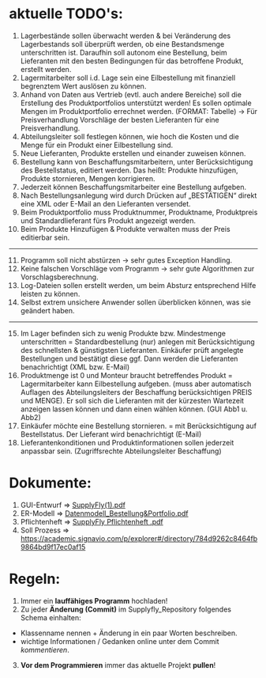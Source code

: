 # aktuelle TODO's:
1. Lagerbestände sollen überwacht werden & bei Veränderung des Lagerbestands soll überprüft werden, ob eine Bestandsmenge unterschritten ist. Daraufhin soll autonom eine Bestellung, beim Lieferanten mit den besten Bedingungen für das betroffene Produkt, erstellt werden.
2. Lagermitarbeiter soll i.d. Lage sein eine Eilbestellung mit finanziell begrenztem Wert auslösen zu können.
3. Anhand von Daten aus Vertrieb (evtl. auch andere Bereiche) soll die Erstellung des Produktportfolios unterstützt werden! Es sollen optimale Mengen im Produktportfolio errechnet werden. (FORMAT: Tabelle) -> Für Preisverhandlung Vorschläge der besten Lieferanten für eine Preisverhandlung.
4. Abteilungsleiter soll festlegen können, wie hoch die Kosten und die Menge für ein Produkt einer Eilbestellung sind.
5. Neue Lieferanten, Produkte erstellen und einander zuweisen können.
6. Bestellung kann von Beschaffungsmitarbeitern, unter Berücksichtigung des Bestellstatus, editiert werden. Das heißt: Produkte hinzufügen, Produkte stornieren, Mengen korrigieren.
7. Jederzeit können Beschaffungsmitarbeiter eine Bestellung aufgeben.
8. Nach Bestellungsanlegung wird durch Drücken auf „BESTÄTIGEN“ direkt eine XML oder E-Mail an den Lieferanten versendet.
9. Beim Produktportfolio muss Produktnummer, Produktname, Produktpreis und Standardlieferant fürs Produkt angezeigt werden.
10. Beim Produkte Hinzufügen & Produkte verwalten muss der Preis editierbar sein.
-----------------------------
11. Programm soll nicht abstürzen -> sehr gutes Exception Handling.
12. Keine falschen Vorschläge vom Programm -> sehr gute Algorithmen zur Vorschlagsberechnung.
13. Log-Dateien sollen erstellt werden, um beim Absturz entsprechend Hilfe leisten zu können. 
14. Selbst extrem unsichere Anwender sollen überblicken können, was sie geändert haben.
-----------------------------
15. Im Lager befinden sich zu wenig Produkte bzw. Mindestmenge unterschritten = Standardbestellung (nur) anlegen mit Berücksichtigung des schnellsten & günstigsten Lieferanten. Einkäufer prüft angelegte Bestellungen und bestätigt diese ggf. Dann werden die Lieferanten benachrichtigt (XML bzw. E-Mail)
16. Produktmenge ist 0 und Monteur braucht betreffendes Produkt = Lagermitarbeiter kann Eilbestellung aufgeben. (muss aber automatisch Auflagen des Abteilungsleiters der Beschaffung berücksichtigen PREIS und MENGE). Er soll sich die Lieferanten mit der kürzesten Wartezeit anzeigen lassen können und dann einen wählen können. (GUI Abb1 u. Abb2)
17. Einkäufer möchte eine Bestellung stornieren. = mit Berücksichtigung auf Bestellstatus. Der Lieferant wird benachrichtigt (E-Mail)
18. Lieferantenkonditionen und Produktinformationen sollen jederzeit anpassbar sein. (Zugriffsrechte Abteilungsleiter Beschaffung)

# Dokumente:
1. GUI-Entwurf => [SupplyFly(1).pdf](https://github.com/T-Syllow/Supplyfly_Repository/files/8663549/SupplyFly.1.pdf)
2. ER-Modell => [Datenmodell_Bestellung&Portfolio.pdf](https://github.com/T-Syllow/Supplyfly_Repository/files/8663577/Datenmodell_Bestellung.Portfolio.pdf)
3. Pflichtenheft => [SupplyFly Pflichtenheft .pdf](https://github.com/T-Syllow/Supplyfly_Repository/files/8663583/SupplyFly.Pflichtenheft.pdf)
4. Soll Prozess => https://academic.signavio.com/p/explorer#/directory/784d9262c8464fb9864bd9f17ec0af15

# Regeln:
1. Immer ein **lauffähiges Programm** hochladen! 
2. Zu jeder **Änderung (Commit)** im Supplyfly_Repository folgendes Schema einhalten:
  - Klassenname nennen + Änderung in ein paar Worten beschreiben.
  - wichtige Informationen / Gedanken online unter dem Commit _kommentieren_.
3. **Vor dem Programmieren** immer das aktuelle Projekt **pullen**!

